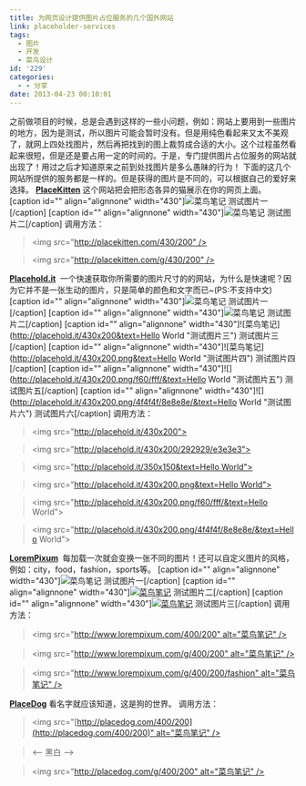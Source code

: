 ```yaml
---
title: 为网页设计提供图片占位服务的几个国外网站
link: placeholder-services
tags:
  - 图片
  - 开发
  - 菜鸟设计
id: '229'
categories:
  - - 分享
date: 2013-04-23 00:10:01
---
```


之前做项目的时候，总是会遇到这样的一些小问题，例如：网站上要用到一些图片的地方，因为是测试，所以图片可能会暂时没有。但是用纯色看起来又太不美观了，就网上四处找图片，然后再把找到的图上裁剪成合适的大小。这个过程虽然看起来很短，但是还是要占用一定的时间的。于是，专门提供图片占位服务的网站就出现了！用过之后才知道原来之前到处找图片是多么愚昧的行为！ 下面的这几个网站所提供的服务都是一样的。但是获得的图片是不同的，可以根据自己的爱好来选择。 **[PlaceKitten](http://placekitten.com/)** 这个网站把会把形态各异的猫展示在你的网页上面。 \[caption id="" align="alignnone" width="430"\]![菜鸟笔记](http://placekitten.com/430/200 "测试图片一") 测试图片一\[/caption\] \[caption id="" align="alignnone" width="430"\]![菜鸟笔记](http://placekitten.com/g/430/200 "测试图片二") 测试图片二\[/caption\] 调用方法：

> <img src="http://placekitten.com/430/200" />

> <!-- 获取黑白的照片 -->

> <img src="http://placekitten.com/g/430/200" />

**[Placehold.it](http://placehold.it/)**  一个快速获取你所需要的图片尺寸的的网站，为什么是快速呢？因为它并不是一张生动的图片，只是简单的颜色和文字而已~(PS:不支持中文) \[caption id="" align="alignnone" width="430"\]![菜鸟笔记](http://placehold.it/430x200 "测试图片一") 测试图片一\[/caption\] \[caption id="" align="alignnone" width="430"\]![菜鸟笔记](http://placehold.it/430x200/292929/e3e3e3 "测试图片二") 测试图片二\[/caption\] \[caption id="" align="alignnone" width="430"\]![菜鸟笔记](http://placehold.it/430x200&text=Hello World "测试图片三") 测试图片三\[/caption\] \[caption id="" align="alignnone" width="430"\]![菜鸟笔记](http://placehold.it/430x200.png&text=Hello World "测试图片四") 测试图片四\[/caption\] \[caption id="" align="alignnone" width="430"\]![](http://placehold.it/430x200.png/f60/fff/&text=Hello World "测试图片五") 测试图片五\[/caption\] \[caption id="" align="alignnone" width="430"\]![](http://placehold.it/430x200.png/4f4f4f/8e8e8e/&text=Hello World "测试图片六") 测试图片六\[/caption\] 调用方法：

> <img src="http://placehold.it/430x200"> <!-- 设置颜色 -->

> <img src="http://placehold.it/430x200/292929/e3e3e3">

> <!-- 添加文字 -->

> <img src="http://placehold.it/350x150&text=Hello World">

> <!-- 设置图片类型 -->

> <img src="http://placehold.it/430x200.png&text=Hello World">

> <img src="http://placehold.it/430x200.png/f60/fff/&text=Hello World">

> <img src="http://placehold.it/430x200.png/4f4f4f/8e8e8e/&text=Hello World">

**[LoremPixum](http://lorempixum.com/)**  每加载一次就会变换一张不同的图片！还可以自定义图片的风格，例如：city，food，fashion，sports等。 \[caption id="" align="alignnone" width="430"\]![菜鸟笔记](http://www.lorempixum.com/430/200 "测试图片一") 测试图片一\[/caption\] \[caption id="" align="alignnone" width="430"\][![菜鸟笔记](http://www.lorempixum.com/g/430/200 "测试图片二")](http://vsnote.test/wp-admin/测试图片二) 测试图片二\[/caption\] \[caption id="" align="alignnone" width="430"\][![菜鸟笔记](http://www.lorempixum.com/g/430/200/fashion "测试图片三")](http://vsnote.test/wp-admin/测试图片三) 测试图片三\[/caption\] 调用方法：

> <!-- 最简单的调用 -->

> <img src="http://www.lorempixum.com/400/200" alt="菜鸟笔记" />

> <!-- 黑白 -->

> <img src="http://www.lorempixum.com/g/400/200" alt="菜鸟笔记" />

> <!--标签 -->

> <img src="http://www.lorempixum.com/g/400/200/fashion" alt="菜鸟笔记" />

**[PlaceDog](http://placedog.com/)** 看名字就应该知道，这是狗的世界。 调用方法：

> <img src="[http://placedog.com/400/200](http://placedog.com/400/200)" alt="菜鸟笔记" />

> <-- 黑白 -->

> <img src="http://placedog.com/g/400/200" alt="菜鸟笔记" />